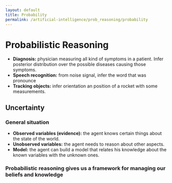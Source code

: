 ```yaml
---
layout: default
title: Probability
permalink: /artificial-intelligence/prob_reasoning/probability
---
```


# Probabilistic Reasoning
- **Diagnosis:** physician measuring all kind of symptoms in a patient. Infer posterior distribution over the possible diseases causing those symptoms.
- **Speech recognition:** from noise signal, infer the word that was pronounce
- **Tracking objects:** infer orientation an position of a rocket with some measurements.

## Uncertainty
### General situation
- **Observed variables (evidence):** the agent knows certain things about the state of the world.
- **Unobserved variables:** the agent needs to reason about other aspects.
- **Model:** the agent can build a model that relates his knowledge about the known variables with the unknown ones.

### Probabilistic reasoning gives us a framework for managing our beliefs and knowledge
